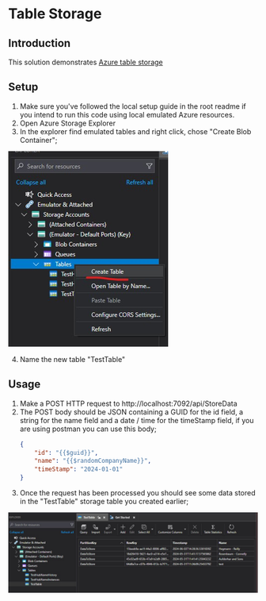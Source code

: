# Table Storage

## Introduction
This solution demonstrates [Azure table storage](https://learn.microsoft.com/en-us/azure/storage/tables/table-storage-overview)

## Setup
1. Make sure you've followed the local setup guide in the root readme if you intend to run this code using local emulated Azure resources.
2. Open Azure Storage Explorer
3. In the explorer find emulated tables and right click, chose "Create Blob Container";

![alt text](./readme-images/add-table-storage.jpg)

4. Name the new table "TestTable"

## Usage

1. Make a POST HTTP request to http://localhost:7092/api/StoreData
2. The POST body should be JSON containing a GUID for the id field, a string for the name field and a date / time for the timeStamp field, if you are using postman you can use this body;
	```json
	{
		"id": "{{$guid}}",
		"name": "{{$randomCompanyName}}",
		"timeStamp": "2024-01-01"
	}
	```
3. Once the request has been processed you should see some data stored in the "TestTable" storage table you created earlier;

![alt text](./readme-images/example-data.jpg)
